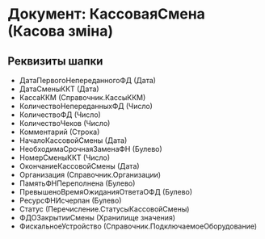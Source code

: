 ﻿# Документ: КассоваяСмена (Касова зміна)

## Реквизиты шапки

- ДатаПервогоНепереданногоФД (Дата)
- ДатаСменыККТ (Дата)
- КассаККМ (Справочник.КассыККМ)
- КоличествоНепереданныхФД (Число)
- КоличествоФД (Число)
- КоличествоЧеков (Число)
- Комментарий (Строка)
- НачалоКассовойСмены (Дата)
- НеобходимаСрочнаяЗаменаФН (Булево)
- НомерСменыККТ (Число)
- ОкончаниеКассовойСмены (Дата)
- Организация (Справочник.Организации)
- ПамятьФНПереполнена (Булево)
- ПревышеноВремяОжиданияОтветаОФД (Булево)
- РесурсФНИсчерпан (Булево)
- Статус (Перечисление.СтатусыКассовойСмены)
- ФДОЗакрытииСмены (Хранилище значения)
- ФискальноеУстройство (Справочник.ПодключаемоеОборудование)

